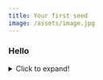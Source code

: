 ```yaml
---
title: Your first seed
image: /assets/image.jpg
---
```


### Hello

<details>
	<summary>Click to expand!</summary>

	Hello
	1. A numbered
	* with bullet
	* sub bullets
</details>

